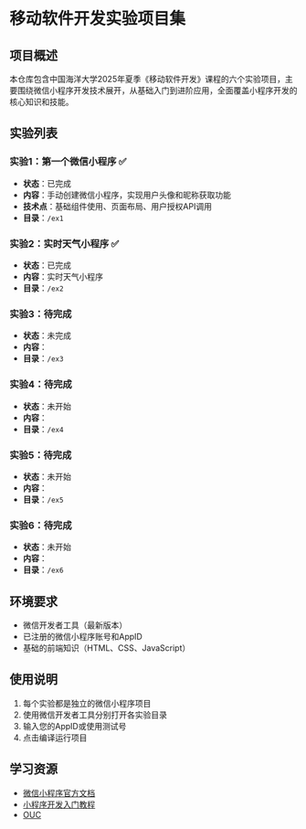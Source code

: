 # 移动软件开发实验项目集

## 项目概述
本仓库包含中国海洋大学2025年夏季《移动软件开发》课程的六个实验项目，主要围绕微信小程序开发技术展开，从基础入门到进阶应用，全面覆盖小程序开发的核心知识和技能。

## 实验列表

### 实验1：第一个微信小程序 ✅
- **状态**：已完成
- **内容**：手动创建微信小程序，实现用户头像和昵称获取功能
- **技术点**：基础组件使用、页面布局、用户授权API调用
- **目录**：`/ex1`

### 实验2：实时天气小程序 ✅
- **状态**：已完成
- **内容**：实时天气小程序
- **目录**：`/ex2`

### 实验3：待完成
- **状态**：未完成
- **内容**：
- **目录**：`/ex3`

### 实验4：待完成
- **状态**：未开始
- **内容**：
- **目录**：`/ex4`

### 实验5：待完成
- **状态**：未开始
- **内容**：
- **目录**：`/ex5`

### 实验6：待完成
- **状态**：未开始
- **内容**：
- **目录**：`/ex6`

## 环境要求

- 微信开发者工具（最新版本）
- 已注册的微信小程序账号和AppID
- 基础的前端知识（HTML、CSS、JavaScript）

## 使用说明

1. 每个实验都是独立的微信小程序项目
2. 使用微信开发者工具分别打开各实验目录
3. 输入您的AppID或使用测试号
4. 点击编译运行项目

## 学习资源

- [微信小程序官方文档](https://developers.weixin.qq.com/miniprogram/dev/framework/)
- [小程序开发入门教程](https://developers.weixin.qq.com/ebook?action=get_post_info)
- [OUC](https://oucai.club/classes/MobileDev.html)
